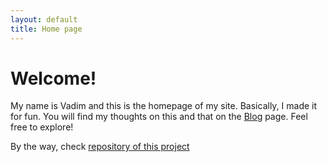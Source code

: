 ```yaml
---
layout: default
title: Home page
---
```

# Welcome!

My name is Vadim and this is the homepage of my site. Basically, I made it for fun.
You will find my thoughts on this and that on the [Blog](/blog/) page.
Feel free to explore!

By the way, check [repository of this project](https://github.com/Vadimhungry/vadimhungry.github.io)




